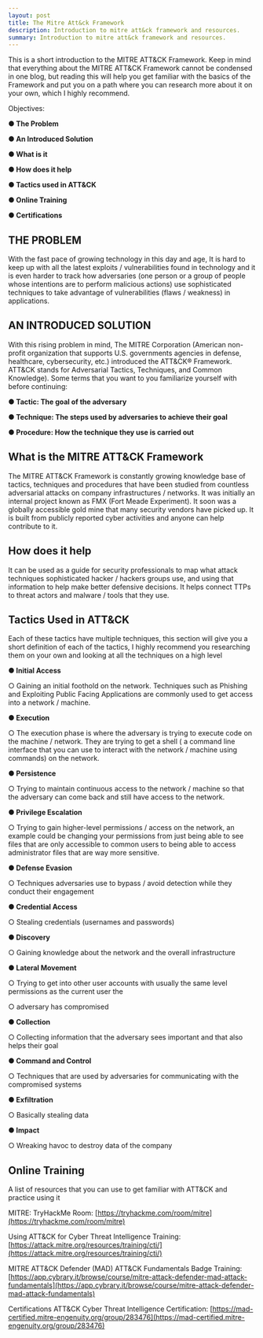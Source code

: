 ```yaml
---
layout: post
title: The Mitre Att&ck Framework
description: Introduction to mitre att&ck framework and resources.
summary: Introduction to mitre att&ck framework and resources.
---
```


This is a short introduction to the MITRE ATT&CK Framework. Keep in mind that everything about the MITRE ATT&CK Framework cannot be condensed in one blog, but reading this will help you get familiar with the basics of the Framework and put you on a path where you can research more about it on your own, which I highly recommend.

Objectives:

**● The Problem**

**● An Introduced Solution**

**● What is it**

**● How does it help**

**● Tactics used in ATT&CK**

**● Online Training**

**● Certifications**

## THE PROBLEM

With the fast pace of growing technology in this day and age, It is hard to keep up with all the latest exploits / vulnerabilities found in technology and it is even harder to track how adversaries (one person or a group of people whose intentions are to perform malicious actions) use sophisticated techniques to take advantage of vulnerabilities (flaws / weakness) in applications.

## AN INTRODUCED SOLUTION

With this rising problem in mind, The MITRE Corporation (American non-profit organization that supports U.S. governments agencies in defense, healthcare, cybersecurity, etc.) introduced the ATT&CK® Framework. ATT&CK stands for Adversarial Tactics, Techniques, and Common Knowledge). Some terms that you want to you familiarize yourself with before continuing:

**● Tactic: The goal of the adversary**

**● Technique: The steps used by adversaries to achieve their goal**

**● Procedure: How the technique they use is carried out**

## What is the MITRE ATT&CK Framework

The MITRE ATT&CK Framework is constantly growing knowledge base of tactics, techniques and procedures that have been studied from countless adversarial attacks on company infrastructures / networks. It was initially an internal project known as FMX (Fort Meade Experiment). It soon was a globally accessible gold mine that many security vendors have picked up. It is built from publicly reported cyber activities and anyone can help contribute to it.

## How does it help


It can be used as a guide for security professionals to map what attack techniques sophisticated hacker / hackers groups use, and using that information to help make better defensive decisions. It helps connect TTPs to threat actors and malware / tools that they use.

## Tactics Used in ATT&CK

Each of these tactics have multiple techniques, this section will give you a short definition of each of the tactics, I highly recommend you researching them on your own and looking at all the techniques on a high level

**● Initial Access**

○ Gaining an initial foothold on the network. Techniques such as Phishing and Exploiting Public Facing Applications are commonly used to get access into a network / machine.

**● Execution**

○ The execution phase is where the adversary is trying to execute code on the machine / network. They are trying to get a shell ( a command line interface that you can use to interact with the network / machine using commands) on the network.

**● Persistence**

○ Trying to maintain continuous access to the network / machine so that the adversary can come back and still have access to the network.

**● Privilege Escalation**

○ Trying to gain higher-level permissions / access on the network, an example could be changing your permissions from just being able to see files that are only accessible to common users to being able to access administrator files that are way more sensitive.

**● Defense Evasion**

○ Techniques adversaries use to bypass / avoid detection while they conduct their engagement

**● Credential Access**

○ Stealing credentials (usernames and passwords)

**● Discovery**

○ Gaining knowledge about the network and the overall infrastructure

**● Lateral Movement**

○ Trying to get into other user accounts with usually the same level permissions as the current user the

○ adversary has compromised

**● Collection**

○ Collecting information that the adversary sees important and that also helps their goal

**● Command and Control**

○ Techniques that are used by adversaries for communicating with the compromised systems

**● Exfiltration**

○ Basically stealing data

**● Impact**

○ Wreaking havoc to destroy data of the company

## Online Training

A list of resources that you can use to get familiar with ATT&CK and practice using it

MITRE: TryHackMe Room: [https://tryhackme.com/room/mitre](https://tryhackme.com/room/mitre)

Using ATT&CK for Cyber Threat Intelligence Training: [https://attack.mitre.org/resources/training/cti/](https://attack.mitre.org/resources/training/cti/)

MITRE ATT&CK Defender (MAD) ATT&CK Fundamentals Badge Training: [https://app.cybrary.it/browse/course/mitre-attack-defender-mad-attack-fundamentals](https://app.cybrary.it/browse/course/mitre-attack-defender-mad-attack-fundamentals)

Certifications ATT&CK Cyber Threat Intelligence Certification: [https://mad-certified.mitre-engenuity.org/group/283476](https://mad-certified.mitre-engenuity.org/group/283476)